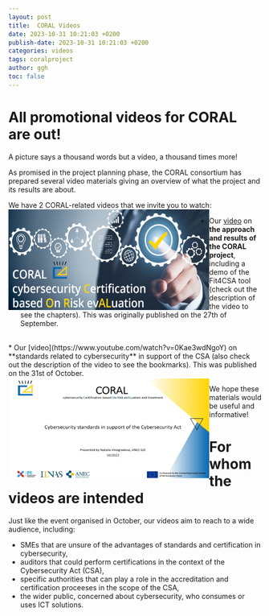 ```yaml
---
layout: post
title:  CORAL Videos
date: 2023-10-31 10:21:03 +0200
publish-date: 2023-10-31 10:21:03 +0200
categories: videos
tags: coralproject
author: ggh
toc: false
---
```


# All promotional videos for CORAL are out!

A picture says a thousand words but a video, a thousand times more! 

As promised in the project planning phase, the CORAL consortium has prepared several video materials giving an overview of what the project and its results are about. 

We have 2 CORAL-related videos that we invite you to watch:
<img align="left" src="/assets/images/cover-coral-video2.png" alt="CORAL video 1" width=400 height=200 title="CORAL project main video">
<br>
* Our [video](https://www.youtube.com/watch?v=kmMHJ-lj4FY) on **the approach and results of the CORAL project**, including a demo of the Fit4CSA tool (check out the description of the video to see the chapters). This was originally published on the 27th of September.

<br>
* Our [video](https://www.youtube.com/watch?v=0Kae3wdNgoY) on **standards related to cybersecurity** in support of the CSA (also check out the description of the video to see the bookmarks). This was published on the 31st of October.
<img align="left" src="/assets/images/Screenshot-video2.png" alt="CORAL Video 2" width=400 height=200 title="CORAL Video on standards related to cybersecurity"> 

We hope these materials would be useful and informative!
   
# For whom the videos are intended
   
Just like the event organised in October, our videos aim to reach to a wide audience, including: 

* SMEs that are unsure of the advantages of standards and certification in cybersecurity,
* auditors that could perform certifications in the context of the Cybersecurity Act (CSA),
* specific authorities that can play a role in the accreditation and certification proceeses in the scope of the CSA, 
* the wider public, concerned about cybersecurity, who consumes or uses ICT solutions.



